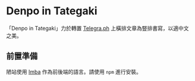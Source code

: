 # Denpo in Tategaki

「Denpo in Tategaki」力於轉置 [Telegra.ph](https://telegra.ph) 上橫排文章為豎排書寫，以適中文之美。

## 前置準備

陋站使用 [Imba](https://imba.io) 作為前後端的語言。請使用 `npm` 進行安裝。
